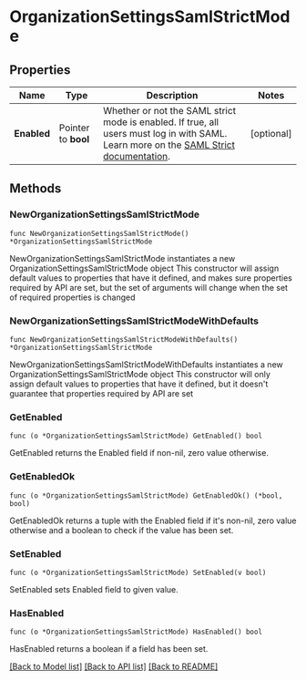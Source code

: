 # OrganizationSettingsSamlStrictMode

## Properties

Name | Type | Description | Notes
---- | ---- | ----------- | ------
**Enabled** | Pointer to **bool** | Whether or not the SAML strict mode is enabled. If true, all users must log in with SAML. Learn more on the [SAML Strict documentation](https://docs.datadoghq.com/account_management/saml/#saml-strict). | [optional] 

## Methods

### NewOrganizationSettingsSamlStrictMode

`func NewOrganizationSettingsSamlStrictMode() *OrganizationSettingsSamlStrictMode`

NewOrganizationSettingsSamlStrictMode instantiates a new OrganizationSettingsSamlStrictMode object
This constructor will assign default values to properties that have it defined,
and makes sure properties required by API are set, but the set of arguments
will change when the set of required properties is changed

### NewOrganizationSettingsSamlStrictModeWithDefaults

`func NewOrganizationSettingsSamlStrictModeWithDefaults() *OrganizationSettingsSamlStrictMode`

NewOrganizationSettingsSamlStrictModeWithDefaults instantiates a new OrganizationSettingsSamlStrictMode object
This constructor will only assign default values to properties that have it defined,
but it doesn't guarantee that properties required by API are set

### GetEnabled

`func (o *OrganizationSettingsSamlStrictMode) GetEnabled() bool`

GetEnabled returns the Enabled field if non-nil, zero value otherwise.

### GetEnabledOk

`func (o *OrganizationSettingsSamlStrictMode) GetEnabledOk() (*bool, bool)`

GetEnabledOk returns a tuple with the Enabled field if it's non-nil, zero value otherwise
and a boolean to check if the value has been set.

### SetEnabled

`func (o *OrganizationSettingsSamlStrictMode) SetEnabled(v bool)`

SetEnabled sets Enabled field to given value.

### HasEnabled

`func (o *OrganizationSettingsSamlStrictMode) HasEnabled() bool`

HasEnabled returns a boolean if a field has been set.


[[Back to Model list]](../README.md#documentation-for-models) [[Back to API list]](../README.md#documentation-for-api-endpoints) [[Back to README]](../README.md)


